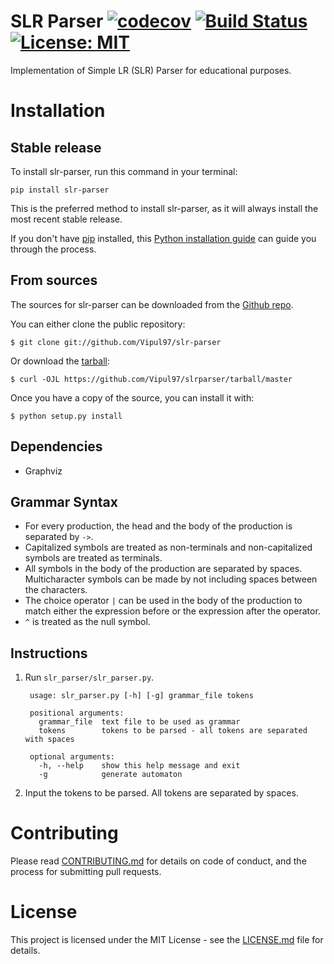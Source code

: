 # SLR Parser [![codecov](https://codecov.io/gh/Vipul97/slr-parser/branch/master/graph/badge.svg)](https://codecov.io/gh/Vipul97/slr-parser) [![Build Status](https://travis-ci.org/Vipul97/slr-parser.svg?branch=master)](https://travis-ci.org/Vipul97/slr-parser) [![License: MIT](https://img.shields.io/badge/License-MIT-blue.svg)](https://opensource.org/licenses/MIT)

Implementation of Simple LR (SLR) Parser for educational purposes.

# Installation

## Stable release

To install slr-parser, run this command in your terminal:

```
pip install slr-parser
```

This is the preferred method to install slr-parser, as it will always install the most recent stable release.

If you don't have [pip](https://pip.pypa.io) installed, this [Python installation guide](http://docs.python-guide.org/en/latest/starting/installation/) can guide you through the process.

## From sources

The sources for slr-parser can be downloaded from the [Github repo](https://github.com/Vipul97/slr-parser).

You can either clone the public repository:

```
$ git clone git://github.com/Vipul97/slr-parser
```

Or download the [tarball](https://github.com/Vipul97/slr-parser/tarball/master):

```
$ curl -OJL https://github.com/Vipul97/slrparser/tarball/master
```

Once you have a copy of the source, you can install it with:

```
$ python setup.py install
```

## Dependencies
* Graphviz

## Grammar Syntax
* For every production, the head and the body of the production is separated by ``` -> ```.
* Capitalized symbols are treated as non-terminals and non-capitalized symbols are treated as terminals.
* All symbols in the body of the production are separated by spaces. Multicharacter symbols can be made by not including spaces between the characters.
* The choice operator ``` | ``` can be used in the body of the production to match either the expression before or the expression after the operator.
* ```^``` is treated as the null symbol.

## Instructions
1. Run `slr_parser/slr_parser.py`.

        usage: slr_parser.py [-h] [-g] grammar_file tokens

        positional arguments:
          grammar_file  text file to be used as grammar
          tokens        tokens to be parsed - all tokens are separated with spaces
        
        optional arguments:
          -h, --help    show this help message and exit
          -g            generate automaton

2. Input the tokens to be parsed. All tokens are separated by spaces.

# Contributing

Please read [CONTRIBUTING.md](https://github.com/Vipul97/slr-parser/blob/master/CONTRIBUTING.md) for details on code of conduct, and the process for submitting pull requests.

# License

This project is licensed under the MIT License - see the [LICENSE.md](LICENSE.md) file for details.